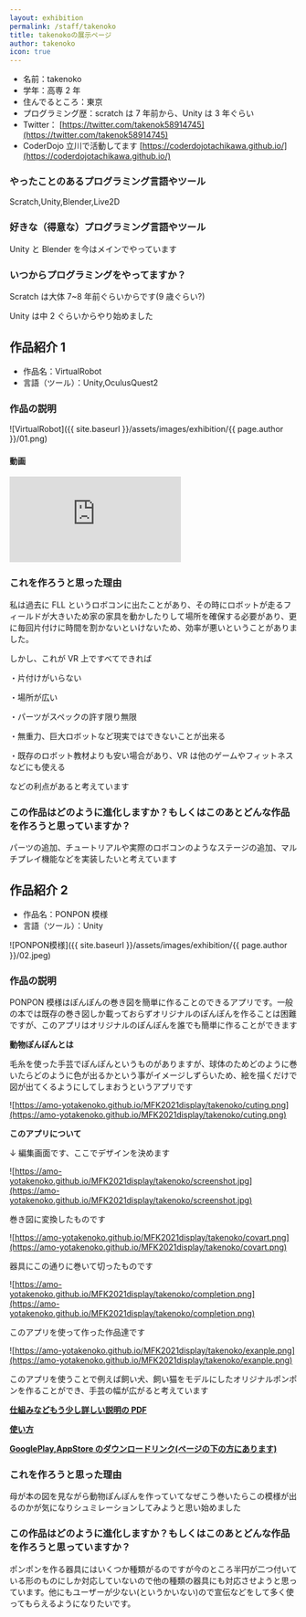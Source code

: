 ```yaml
---
layout: exhibition
permalink: /staff/takenoko
title: takenokoの展示ページ
author: takenoko
icon: true
---
```

- 名前：takenoko
- 学年：高専 2 年
- 住んでるところ：東京
- プログラミング歴：scratch は 7 年前から、Unity は 3 年ぐらい
- Twitter： [https://twitter.com/takenok58914745](https://twitter.com/takenok58914745)
- CoderDojo 立川で活動してます [https://coderdojotachikawa.github.io/](https://coderdojotachikawa.github.io/)

### やったことのあるプログラミング言語やツール

Scratch,Unity,Blender,Live2D

### 好きな（得意な）プログラミング言語やツール

Unity と Blender を今はメインでやっています

### いつからプログラミングをやってますか？

Scratch は大体 7~8 年前ぐらいからです(9 歳ぐらい?)

Unity は中 2 ぐらいからやり始めました

## 作品紹介 1

- 作品名：VirtualRobot
- 言語（ツール）：Unity,OculusQuest2

### 作品の説明

![VirtualRobot]({{ site.baseurl }}/assets/images/exhibition/{{ page.author }}/01.png)

#### 動画

<div class="youtube">
  <iframe src="https://www.youtube.com/embed/GkbfF6T2dZw" title="YouTube video player" frameborder="0" allow="accelerometer; autoplay; clipboard-write; encrypted-media; gyroscope; picture-in-picture" allowfullscreen></iframe>
</div>

### これを作ろうと思った理由

私は過去に FLL というロボコンに出たことがあり、その時にロボットが走るフィールドが大きいため家の家具を動かしたりして場所を確保する必要があり、更に毎回片付けに時間を割かないといけないため、効率が悪いということがありました。

しかし、これが VR 上ですべてできれば

・片付けがいらない

・場所が広い

・パーツがスペックの許す限り無限

・無重力、巨大ロボットなど現実ではできないことが出来る

・既存のロボット教材よりも安い場合があり、VR は他のゲームやフィットネスなどにも使える

などの利点があると考えています

### この作品はどのように進化しますか？もしくはこのあとどんな作品を作ろうと思っていますか？

パーツの追加、チュートリアルや実際のロボコンのようなステージの追加、マルチプレイ機能などを実装したいと考えています

## 作品紹介 2

- 作品名：PONPON 模様
- 言語（ツール）：Unity

![PONPON模様]({{ site.baseurl }}/assets/images/exhibition/{{ page.author }}/02.jpeg)

### 作品の説明

PONPON 模様はぽんぽんの巻き図を簡単に作ることのできるアプリです。一般の本では既存の巻き図しか載っておらずオリジナルのぽんぽんを作ることは困難ですが、このアプリはオリジナルのぽんぽんを誰でも簡単に作ることができます

**動物ぽんぽんとは**

毛糸を使った手芸でぽんぽんというものがありますが、球体のためどのように巻いたらどのように色が出るかという事がイメージしずらいため、絵を描くだけで図が出てくるようにしてしまおうというアプリです

![https://amo-yotakenoko.github.io/MFK2021display/takenoko/cuting.png](https://amo-yotakenoko.github.io/MFK2021display/takenoko/cuting.png)

**このアプリについて**

↓ 編集画面です、ここでデザインを決めます

![https://amo-yotakenoko.github.io/MFK2021display/takenoko/screenshot.jpg](https://amo-yotakenoko.github.io/MFK2021display/takenoko/screenshot.jpg)

巻き図に変換したものです

![https://amo-yotakenoko.github.io/MFK2021display/takenoko/covart.png](https://amo-yotakenoko.github.io/MFK2021display/takenoko/covart.png)

器具にこの通りに巻いて切ったものです

![https://amo-yotakenoko.github.io/MFK2021display/takenoko/completion.png](https://amo-yotakenoko.github.io/MFK2021display/takenoko/completion.png)

このアプリを使って作った作品達です

![https://amo-yotakenoko.github.io/MFK2021display/takenoko/exanple.png](https://amo-yotakenoko.github.io/MFK2021display/takenoko/exanple.png)

このアプリを使うことで例えば飼い犬、飼い猫をモデルにしたオリジナルポンポンを作ることができ、手芸の幅が広がると考えています

[**仕組みなどもう少し詳しい説明の PDF**](https://amo-yotakenoko.github.io/MFK2021display/takenoko/takenoko-ponpon.pdf)

[**使い方**](https://amo-yotakenoko.github.io/portfolio/pomo-yo.html)

[**GooglePlay,AppStore のダウンロードリンク(ページの下の方にあります)**](https://amo-yotakenoko.github.io/MFK2021display/takenoko/ponpon)

### これを作ろうと思った理由

母が本の図を見ながら動物ぽんぽんを作っていてなぜこう巻いたらこの模様が出るのかが気になりシュミレーションしてみようと思い始めました

### この作品はどのように進化しますか？もしくはこのあとどんな作品を作ろうと思っていますか？

ポンポンを作る器具にはいくつか種類がるのですが今のところ半円が二つ付いている形のものにしか対応していないので他の種類の器具にも対応させようと思っています。他にもユーザーが少ない(というかいない)ので宣伝などをして多く使ってもらえるようになりたいです。
